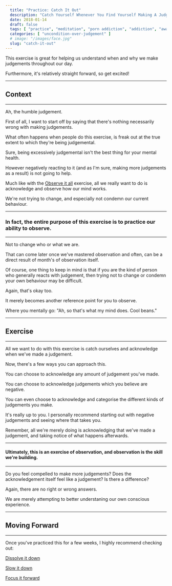 ```yaml
---
  title: "Practice: Catch It Out"
  description: "Catch Yourself Whenever You Find Yourself Making A Judgement. The Idea Is Not To React, But Instead To Acknowledge That You've Made A Judgement And To Move On."
  date: 2018-01-14
  draft: false
  tags: [ "practice", "meditation", "porn addiction", "addiction", "awareness", "awareness exercises", "perspective", "nofap", "neverfap", "neverfap deluxe" ]
  categories: [ "uncondition-over-judgement" ]
  # image: "/images/face.jpg"
  slug: "catch-it-out"
---
```


This exercise is great for helping us understand when and why we make judgements throughout our day.

Furthermore, it's relatively straight forward, so get excited! 

<hr class="hr2"/>

## Context

<hr class="hr2"/>

Ah, the humble judgement. 

First of all, I want to start off by saying that there's nothing necessarily wrong with making judgements. 

What often happens when people do this exercise, is freak out at the true extent to which they're being judgemental.

Sure, being excessively judgemental isn't the best thing for your mental health.

However negatively reacting to it (and as I'm sure, making more judgements as a result) is not going to help.

<!-- NOTE: TODO To understand this exercise, you need to understand the impct of being judgemental on willpower etc. LINK TO ARTICLE -->

Much like with the <a class="link" href="/practices/observe-it-all">Observe it all</a> exercise, all we really want to do is acknowledge and observe how our mind works.

We're not trying to change, and especially not condemn our current behaviour.

<hr class="hr3"/>

### In fact, the entire purpose of this exercise is to practice our ability to observe.

<hr class="hr3"/>

Not to change who or what we are. 

That can come later once we've mastered observation and often, can be a direct result of month's of observation itself.

Of course, one thing to keep in mind is that if you are the kind of person who generally reacts with judgement, then trying not to change or condemn your own behaviour may be difficult.

Again, that's okay too. 

It merely becomes another reference point for you to observe. 

Where you mentally go: "Ah, so that's what my mind does. Cool beans."

<hr class="hr2"/>

## Exercise

<hr class="hr2"/>

All we want to do with this exercise is catch ourselves and acknowledge when we've made a judgement. 

Now, there's a few ways you can approach this.

You can choose to acknowledge any amount of judgement you've made. 

You can choose to acknowledge judgements which you believe are negative.

You can even choose to acknowledge and categorise the different kinds of judgements you make.

It's really up to you. I personally recommend starting out with negative judgements and seeing where that takes you. 


Remember, all we're merely doing is acknowledging that we've made a judgement, and taking notice of what happens afterwards.

<hr class="hr4"/>

#### Ultimately, this is an exercise of observation, and observation is the skill we're building.

<hr class="hr4"/>

Do you feel compelled to make more judgements? Does the acknowledgement itself feel like a judgement? Is there a difference? 

Again, there are no right or wrong answers. 

We are merely attempting to better understaning our own conscious experience.

<hr class="hr2"/>

## Moving Forward

<hr class="hr2"/>

Once you've practiced this for a few weeks, I highly recommend checking out: 

<a class="link" href="/articles/dissolve-it-down">Dissolve it down</a>

<a class="link" href="/articles/slow-it-down">Slow it down</a>

<a class="link" href="/articles/focus-it-forward">Focus it forward</a>

<!-- 
## Additional Resources  -->

<!-- maybe link to other  -->

